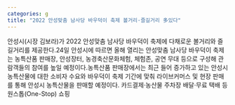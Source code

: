 ```yaml
---
categories: g
title: "2022 안성맞춤 남사당 바우덕이 축제 볼거리·즐길거리 多있다"
---
```

안성시(시장 김보라)가 2022 안성맞춤 남사당 바우덕이 축제에 다채로운 볼거리와 즐길거리를 제공한다.24일 안성시에 따르면 올해 열리는 안성맞춤 남사당 바우덕이 축제는 농특산품 판매장, 안성장터, 농경축산문화체험, 체험존, 공연 무대 등으로 구성해 관람객들의 참여를 높일 예정이다.농특산품 판매장에서는 최근 들어 증가하고 있는 안성시 농특산물에 대한 소비자 수요와 바우덕이 축제 기간에 맞춰 라이브커머스 및 현장 판매를 통해 안성시 농특산물을 판매할 예정이다. 카드결제·농산물 주차장 배달·무료 택배 등 원스톱(One-Stop) 쇼핑
